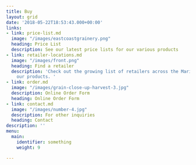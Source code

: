 ```yaml
---
title: Buy
layout: grid
date: '2018-05-22T18:53:43.000+00:00'
links:
- link: price-list.md
  image: "/images/eastcoastgrainery.png"
  heading: Price List
  description: See our latest price lists for our various products
- link: retailer-locations.md
  image: "/images/front.png"
  heading: Find a retailer
  description: 'Check out the growing list of retailers across the Maritimes carrying
    our products. '
- link: order.md
  image: "/images/grain-close-up-harvest-3.jpg"
  description: Online Order Form
  heading: Online Order Form
- link: contact.md
  image: "/images/number-4.jpg"
  description: For other inquiries
  heading: Contact
description: ''
menu:
  main:
    identifier: something
    weight: 9

---
```

